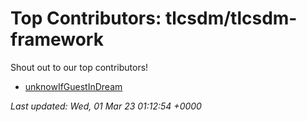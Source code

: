 # Top Contributors: tlcsdm/tlcsdm-framework
Shout out to our top contributors!

- [unknowIfGuestInDream](https://github.com/unknowIfGuestInDream)


_Last updated: Wed, 01 Mar 23 01:12:54 +0000_